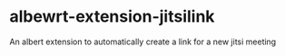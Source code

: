 # albewrt-extension-jitsilink
An albert extension to automatically create a link for a new jitsi meeting
